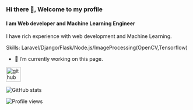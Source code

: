 ### Hi there 👋, Welcome to my profile
#### I am Web developer and Machine Learning Engineer
I have rich experience with web development and Machine Learning.

Skills: Laravel/Django/Flask/Node.js/ImageProcessing(OpenCV,Tensorflow)

- 🔭 I’m currently working on this page. 


[<img src='https://cdn.jsdelivr.net/npm/simple-icons@3.0.1/icons/github.svg' alt='github' height='40'>](https://github.com/skyhdev)  

![GitHub stats](https://github-readme-stats.vercel.app/api?username=skyhdev&show_icons=true)  

![Profile views](https://gpvc.arturio.dev/skyhdev)
